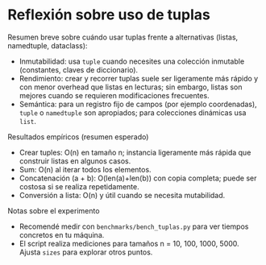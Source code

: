 # Reflexión sobre uso de tuplas

Resumen breve sobre cuándo usar tuplas frente a alternativas (listas, namedtuple, dataclass):

- Inmutabilidad: usa `tuple` cuando necesites una colección inmutable (constantes, claves de diccionario).
- Rendimiento: crear y recorrer tuplas suele ser ligeramente más rápido y con menor overhead que listas en lecturas; sin embargo, listas son mejores cuando se requieren modificaciones frecuentes.
- Semántica: para un registro fijo de campos (por ejemplo coordenadas), `tuple` o `namedtuple` son apropiados; para colecciones dinámicas usa `list`.

Resultados empíricos (resumen esperado)

- Crear tuples: O(n) en tamaño n; instancia ligeramente más rápida que construir listas en algunos casos.
- Sum: O(n) al iterar todos los elementos.
- Concatenación (a + b): O(len(a)+len(b)) con copia completa; puede ser costosa si se realiza repetidamente.
- Conversión a lista: O(n) y útil cuando se necesita mutabilidad.

Notas sobre el experimento

- Recomendé medir con `benchmarks/bench_tuplas.py` para ver tiempos concretos en tu máquina.
- El script realiza mediciones para tamaños n = 10, 100, 1000, 5000. Ajusta `sizes` para explorar otros puntos.
